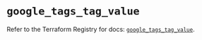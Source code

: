 # `google_tags_tag_value`

Refer to the Terraform Registry for docs: [`google_tags_tag_value`](https://registry.terraform.io/providers/hashicorp/google-beta/5.40.0/docs/resources/google_tags_tag_value).

